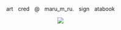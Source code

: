 <p align="center">art  cred  @  maru_m_ru.  sign  atabook<p align="center">
<p align="center">
<img src="https://github.com/user-attachments/assets/ca1c54ef-2212-43f3-acc4-d09423a3b0f1"/>
<br/>
